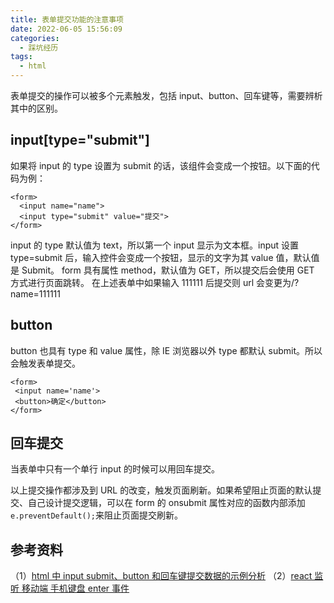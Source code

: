 ```yaml
---
title: 表单提交功能的注意事项
date: 2022-06-05 15:56:09
categories:
  - 踩坑经历
tags:
  - html
---
```


表单提交的操作可以被多个元素触发，包括 input、button、回车键等，需要辨析其中的区别。

<!-- more -->
<!-- toc -->

## input[type="submit"]

如果将 input 的 type 设置为 submit 的话，该组件会变成一个按钮。以下面的代码为例：

```
<form>
  <input name="name">
  <input type="submit" value="提交">
</form>
```

input 的 type 默认值为 text，所以第一个 input 显示为文本框。input 设置 type=submit 后，输入控件会变成一个按钮，显示的文字为其 value 值，默认值是 Submit。
form 具有属性 method，默认值为 GET，所以提交后会使用 GET 方式进行页面跳转。
在上述表单中如果输入 111111 后提交则 url 会变更为/?name=111111

## button

button 也具有 type 和 value 属性，除 IE 浏览器以外 type 都默认 submit。所以会触发表单提交。

```
<form>
 <input name='name'>
 <button>确定</button>
</form>
```

## 回车提交

当表单中只有一个单行 input 的时候可以用回车提交。

以上提交操作都涉及到 URL 的改变，触发页面刷新。如果希望阻止页面的默认提交、自己设计提交逻辑，可以在 form 的 onsubmit 属性对应的函数内部添加`e.preventDefault();`来阻止页面提交刷新。

## 参考资料

（1）[html 中 input submit、button 和回车键提交数据的示例分析](https://www.yisu.com/zixun/118760.html)
（2）[react 监听 移动端 手机键盘 enter 事件](https://blog.csdn.net/weixin_33974433/article/details/93702424)
